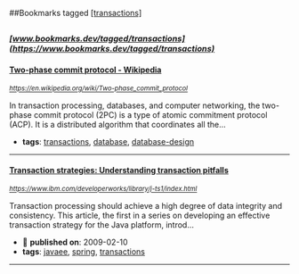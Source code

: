 ##Bookmarks tagged [[transactions]](https://www.bookmarks.dev?q=[transactions])

_<sup><sup>[www.bookmarks.dev/tagged/transactions](https://www.bookmarks.dev/tagged/transactions)</sup></sup>_
---
#### [Two-phase commit protocol - Wikipedia](https://en.wikipedia.org/wiki/Two-phase_commit_protocol)
_<sup>https://en.wikipedia.org/wiki/Two-phase_commit_protocol</sup>_

In transaction processing, databases, and computer networking, the two-phase commit protocol (2PC) is a type of atomic commitment protocol (ACP). It is a distributed algorithm that coordinates all the...
* **tags**: [transactions](../tagged/transactions.md), [database](../tagged/database.md), [database-design](../tagged/database-design.md)
---
#### [Transaction strategies: Understanding transaction pitfalls](https://www.ibm.com/developerworks/library/j-ts1/index.html)
_<sup>https://www.ibm.com/developerworks/library/j-ts1/index.html</sup>_

Transaction processing should achieve a high degree of data integrity and consistency. This article, the first in a series on developing an effective transaction strategy for the Java platform, introd...
* :calendar: **published on**: 2009-02-10
* **tags**: [javaee](../tagged/javaee.md), [spring](../tagged/spring.md), [transactions](../tagged/transactions.md)
---
